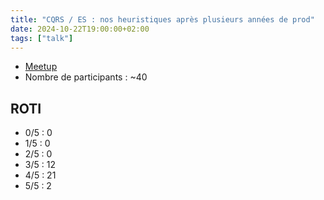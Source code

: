 ```yaml
---
title: "CQRS / ES : nos heuristiques après plusieurs années de prod"
date: 2024-10-22T19:00:00+02:00
tags: ["talk"]
---
```


- [Meetup](https://www.meetup.com/fr-FR/software-craftsmanship-lyon/events/303543694/?slug=software-craftsmanship-lyon&eventId=303543694)
- Nombre de participants : ~40

## ROTI

- 0/5 : 0
- 1/5 : 0
- 2/5 : 0
- 3/5 : 12
- 4/5 : 21
- 5/5 : 2
